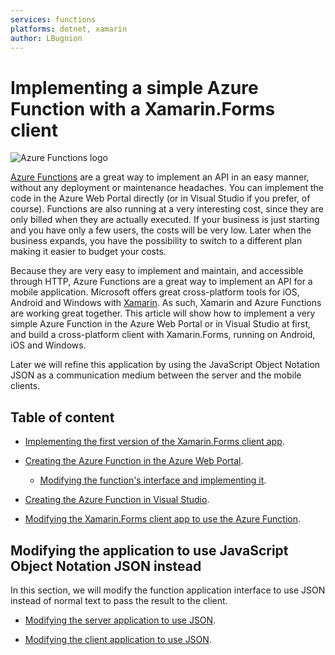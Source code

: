 ```yaml
---
services: functions
platforms: dotnet, xamarin
author: LBugnion
---
```


# Implementing a simple Azure Function with a Xamarin.Forms client

![Azure Functions logo](https://github.com/Azure-Samples/functions-xamarin-getting-started/raw/master/Doc/Img/Azure-Functions-Logo.png)

[Azure Functions](http://gslb.ch/a10a-xamfunc18) are a great way to implement an API in an easy manner, without any deployment or maintenance headaches. You can implement the code in the Azure Web Portal directly (or in Visual Studio if you prefer, of course). Functions are also running at a very interesting cost, since they are only billed when they are actually executed. If your business is just starting and you have only a few users, the costs will be very low. Later when the business expands, you have the possibility to switch to a different plan making it easier to budget your costs.

Because they are very easy to implement and maintain, and accessible through HTTP, Azure Functions are a great way to implement an API for a mobile application. Microsoft offers great cross-platform tools for iOS, Android and Windows with [Xamarin](https://developer.xamarin.com). As such, Xamarin and Azure Functions are working great together. This article will show how to implement a very simple Azure Function in the Azure Web Portal or in Visual Studio at first, and build a cross-platform client with Xamarin.Forms, running on Android, iOS and Windows. 

Later we will refine this application by using the JavaScript Object Notation JSON as a communication medium between the server and the mobile clients.

## Table of content

- [Implementing the first version of the Xamarin.Forms client app](https://github.com/Azure-Samples/functions-xamarin-getting-started/blob/master/Doc/first-client.md).

- [Creating the Azure Function in the Azure Web Portal](https://github.com/Azure-Samples/functions-xamarin-getting-started/blob/master/Doc/creating.md).

    - [Modifying the function's interface and implementing it](https://github.com/Azure-Samples/functions-xamarin-getting-started/blob/master/Doc/implementing.md).

- [Creating the Azure Function in Visual Studio](https://github.com/Azure-Samples/functions-xamarin-getting-started/blob/master/Doc/creating-vs.md).

- [Modifying the Xamarin.Forms client app to use the Azure Function](https://github.com/Azure-Samples/functions-xamarin-getting-started/blob/master/Doc/second-client.md).

## Modifying the application to use JavaScript Object Notation JSON instead

In this section, we will modify the function application interface to use JSON instead of normal text to pass the result to the client.

- [Modifying the server application to use JSON](https://github.com/Azure-Samples/functions-xamarin-getting-started/blob/master/Doc/refactoring.md).

- [Modifying the client application to use JSON](https://github.com/Azure-Samples/functions-xamarin-getting-started/blob/master/Doc/refactoring-client.md).

